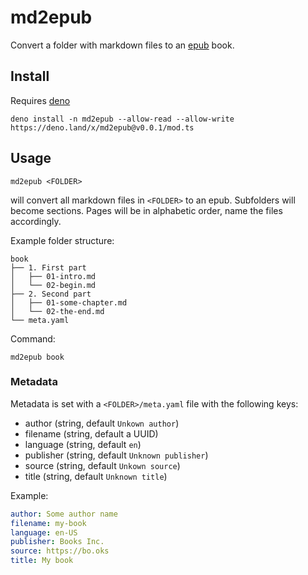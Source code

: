 # md2epub

Convert a folder with markdown files to an
[epub](https://en.wikipedia.org/wiki/EPUB) book.

## Install

Requires [deno](https://deno.land/manual@v1.29.1/getting_started/installation)

```
deno install -n md2epub --allow-read --allow-write https://deno.land/x/md2epub@v0.0.1/mod.ts
```

## Usage

```
md2epub <FOLDER>
```

will convert all markdown files in `<FOLDER>` to an epub. Subfolders will become
sections. Pages will be in alphabetic order, name the files accordingly.

Example folder structure:

```
book
├── 1. First part
│   ├── 01-intro.md
│   └── 02-begin.md
├── 2. Second part
│   ├── 01-some-chapter.md
│   └── 02-the-end.md
└── meta.yaml
```

Command:

```
md2epub book
```

### Metadata

Metadata is set with a `<FOLDER>/meta.yaml` file with the following keys:

- author (string, default `Unkown author`)
- filename (string, default a UUID)
- language (string, default `en`)
- publisher (string, default `Unknown publisher`)
- source (string, default `Unkown source`)
- title (string, default `Unknown title`)

Example:

```yaml
author: Some author name
filename: my-book
language: en-US
publisher: Books Inc.
source: https://bo.oks
title: My book
```
